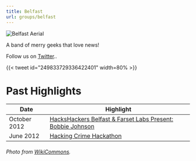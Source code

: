 ```yaml
---
title: Belfast
url: groups/belfast
---
```


![Belfast Aerial](https://upload.wikimedia.org/wikipedia/commons/8/81/Belfast_Aerial_%28cropped%29.jpg)

A band of merry geeks that love news!

Follow us on [Twitter](https://twitter.com/hhbelfast)..

{{< tweet id="249833729336422401" width=80% >}}

# Past Highlights

| **Date**  | **Highlight** |  
|-----------|---------------|  
| October 2012 | [HacksHackers Belfast & Farset Labs Present: Bobbie Johnson](https://www.eventbrite.com/e/hackshackers-belfast-farset-labs-present-bobbie-johnson-co-founder-of-matter-tickets-4454246772#) |   
| June 2012 | [Hacking Crime Hackathon](https://www.facebook.com/events/396060837106178/) |

###### Photo from [WikiCommons](wikicommons.org).
